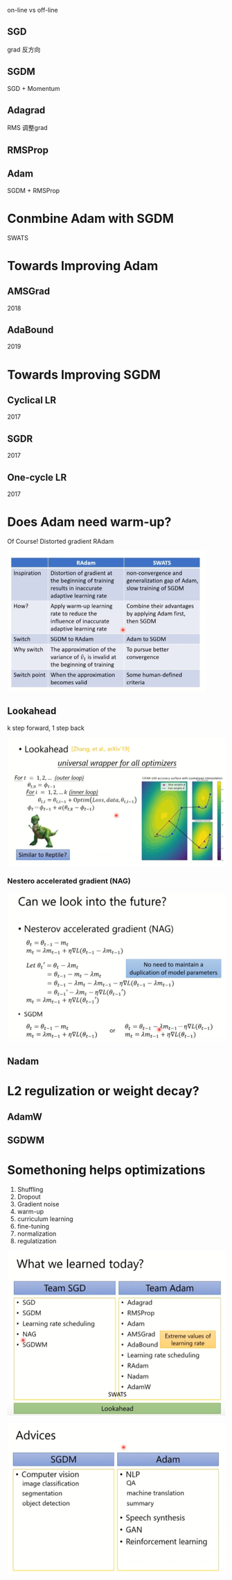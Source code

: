 on-line vs off-line
## SGD
grad 反方向 
## SGDM
SGD + Momentum
## Adagrad
RMS 调整grad
## RMSProp
## Adam
SGDM + RMSProp

# Conmbine Adam with SGDM 
SWATS
# Towards Improving Adam
## AMSGrad
2018
## AdaBound
2019
# Towards Improving SGDM
## Cyclical LR
2017
## SGDR
2017
## One-cycle LR
2017
# Does Adam need warm-up?
Of Course!
Distorted gradient
RAdam

![](img/radam_swats.PNG)
 
## Lookahead
k step forward, 1 step back

![2019](img/lookahead.PNG)

### Nestero accelerated gradient (NAG)
![](img/NAG.PNG)
## Nadam

# L2 regulization or weight decay?

## AdamW
## SGDWM

# Somethoning helps optimizations
1. Shuffling
2. Dropout
3. Gradient noise
4. warm-up
5. curriculum learning
6. fine-tuning
7. normalization
8. regulatization

![](img/sgdm_adam.PNG)

![](img/advice.PNG)